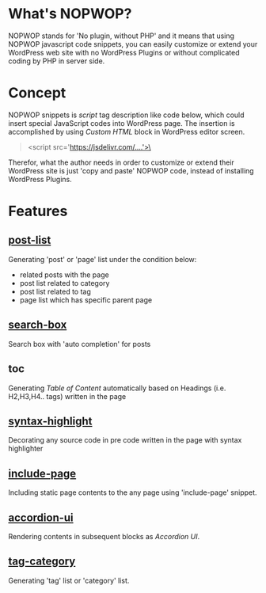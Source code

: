 # What's NOPWOP?

NOPWOP stands for 'No plugin, without PHP' and it means that using NOPWOP javascript code snippets, you can easily customize or extend your WordPress web site with no WordPress Plugins or without complicated coding by PHP in server side.

# Concept

NOPWOP snippets is *script* tag description like code below, which could insert special JavaScript codes into WordPress page. The insertion is accomplished by using *Custom HTML* block in WordPress editor screen.

> \<script src='https://jsdelivr.com/....'>\</script>

Therefor, what the author needs in order to customize or extend their WordPress site is just 'copy and paste' NOPWOP code, instead of installing WordPress Plugins.

# Features

## [post-list](./src/post-list)
Generating 'post' or 'page' list under the condition below:
- related posts with the page
- post list related to category
- post list related to tag
- page list which has specific parent page

## [search-box](./src/search-box)
Search box with 'auto completion' for posts

## [toc](./src/toc)
Generating *Table of Content* automatically based on Headings (i.e. H2,H3,H4.. tags) written in the page

## [syntax-highlight](./src/syntax-highlight)
Decorating any source code in pre code written in the page with syntax highlighter

## [include-page](./src/include-page)
Including static page contents to the any page using 'include-page' snippet.

## [accordion-ui](./src/accordion-ui)
Rendering contents in subsequent blocks as *Accordion UI*.

## [tag-category](./src/tag-category)
Generating 'tag' list or 'category' list.

